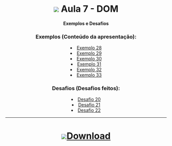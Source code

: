 <h1 align="center">
    <img src="https://img.icons8.com/ios-filled/32/343a40/javascript.png"> Aula 7 - DOM 
</h1>

<div align="center">

#### Exemplos e Desafios


### Exemplos (Conteúdo da apresentação):
<div>
    <li><a href="#">Exemplo 28</a></li>
    <li><a href="#">Exemplo 29</a></li>
    <li><a href="#">Exemplo 30</a></li>
    <li><a href="#">Exemplo 31</a></li>
    <li><a href="#">Exemplo 32</a></li>
    <li><a href="#">Exemplo 33</a></li>
</div>


### Desafios (Desafios feitos):
<div>
    <li><a href="#">Desafio 20</a></li>
    <li><a href="#">Desafio 21</a></li>
    <li><a href="#">Desafio 22</a></li>
</div>


<div>

<hr>

<h1 align="center">
    <a href="https://github.com/RenanSN/Aulas-de-JavaScript/releases/download/Aula-7/7.-.DOM.rar"><img src="https://img.icons8.com/wired/34/000000/downloads-folder.png">Download</a>  
</h1>
